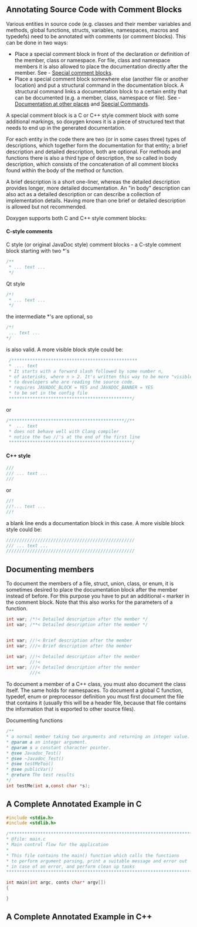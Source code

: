 ## Annotating Source Code with Comment Blocks

Various entities in source code (e.g. classes and their member variables and methods, global functions, structs, variables, namespaces, macros and typedefs) need to be annotated with comments (or comment blocks). This can be done in two ways:

* Place a special comment block in front of the declaration or definition of the member, class or namespace. For file, class and namespace members it is also allowed to place the documentation directly after the member. See - [Special comment blocks](https://www.doxygen.nl/manual/docblocks.html#specialblock).
* Place a special comment block somewhere else (another file or another location) and put a structural command in the documentation block. A structural command links a documentation block to a certain entity that can be documented (e.g. a member, class, namespace or file). See - [Documentation at other places](https://www.doxygen.nl/manual/docblocks.html#structuralcommands) and [Special Commands](https://www.doxygen.nl/manual/commands.html).

A special comment block is a C or C++ style comment block with some additional markings, so doxygen knows it is a piece of structured text that needs to end up in the generated documentation. 

For each entity in the code there are two (or in some cases three) types of descriptions, which together form the documentation for that entity; a brief description and detailed description, both are optional. For methods and functions there is also a third type of description, the so called in body description, which consists of the concatenation of all comment blocks found within the body of the method or function.  

A brief description is a short one-liner, whereas the detailed description provides longer, more detailed documentation. An "in body" description can also act as a detailed description or can describe a collection of implementation details. Having more than one brief or detailed description is allowed but not recommended.

Doxygen supports both C and C++ style comment blocks:

#### C-style comments

C style (or original JavaDoc style) comment blocks - a C-style comment block starting with two \*'s

```C
/**
 * ... text ...
 */
```

Qt style

```C
/*!
 * ... text ...
 */
```

the intermediate \*'s are optional, so

```C
/*!
 ... text ...
*/
```

is also valid. A more visible block style could be:

```C
 /************************************************
 *  ... text
 * It starts with a forward slash followed by some number n, 
 * of asterisks, where n > 2. It's written this way to be more "visible" 
 * to developers who are reading the source code.
 * requires JAVADOC_BLOCK = YES and JAVADOC_BANNER = YES
 * to be set in the config file
 ***********************************************/
 ```
 
 or

```C
/********************************************//**
 *  ... text
 * does not behave well with Clang compiler
 * notice the two //'s at the end of the first line
 ***********************************************/
 ```

#### C++ style

```C++
///
/// ... text ...
///
```

or

```C++
//!
//!... text ...
//!
```

a blank line ends a documentation block in this case. A more visible block style could be:

```C++
/////////////////////////////////////////////////
/// ... text ...
/////////////////////////////////////////////////
```

## Documenting members
To document the members of a file, struct, union, class, or enum, it is sometimes desired to place the documentation block after the member instead of before. For this purpose you have to put an additional ``<`` marker in the comment block. Note that this also works for the parameters of a function.  

```C
int var; /*!< Detailed description after the member */
int var; /**< Detailed description after the member */


int var; //!< Brief description after the member
int var; ///< Brief description after the member  

int var; //!< Detailed description after the member
         //!< 
int var; ///< Detailed description after the member
         ///< 
```

To document a member of a C++ class, you must also document the class itself. The same holds for namespaces. To document a global C function, typedef, enum or preprocessor definition you must first document the file that contains it (usually this will be a header file, because that file contains the information that is exported to other source files).

Documenting functions

```C
/**
* a normal member taking two arguments and returning an integer value.
* @param a an integer argument.
* @param s a constant character pointer.
* @see Javadoc_Test()
* @see ~Javadoc_Test()
* @see testMeToo()
* @see publicVar()
* @return The test results
*/
int testMe(int a,const char *s);
``` 

## A Complete Annotated Example in C

```C
#include <stdio.h>
#include <stdlib.h>

/***********************************************************************
* @file: main.c
* Main control flow for the application
*
* This file contains the main() function which calls the functions
* to perform argument parsing, print a suitable message and error out
* in case of an error, and perform clean up tasks
*************************************************************************/

int main(int argc, conts char* argv[])
{

}

```

## A Complete Annotated Example in C++

```C++
```
